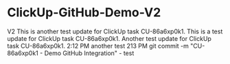 # ClickUp-GitHub-Demo-V2
V2
This is another test update for ClickUp task CU-86a6xp0k1.
This is a test update for ClickUp task CU-86a6xp0k1.
Another test update for ClickUp task CU-86a6xp0k1. 2:12 PM
another test 213 PM
git commit -m "CU-86a6xp0k1 - Demo GitHub Integration" - test
